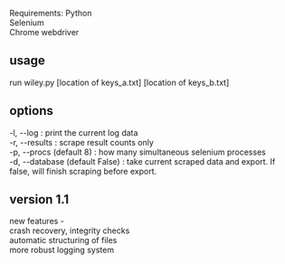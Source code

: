 Requirements:
Python  
Selenium  
Chrome webdriver  

## usage
run wiley.py [location of keys_a.txt] [location of keys_b.txt]  

## options
-l, --log : print the current log data  
-r, --results : scrape result counts only  
-p, --procs (default 8) : how many simultaneous selenium processes  
-d, --database (default False) : take current scraped data and export. If false, will finish scraping before export.  



## version 1.1

new features -  
crash recovery, integrity checks  
automatic structuring of files  
more robust logging system  
    

